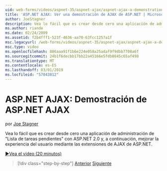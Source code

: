 ```yaml
---
uid: web-forms/videos/aspnet-35/aspnet-ajax/aspnet-ajax-a-demonstration-of-aspnet-ajax
title: 'ASP.NET AJAX: Ver una demostración de AJAX de ASP.NET | Microsoft Docs'
author: JoeStagner
description: Vea lo fácil que es crear desde cero una aplicación de administración de "Lista de tareas pendientes" con ASP.NET 2.0 y, a continuación mejorará la experiencia del usuario con ASP.NET AJAX...
ms.author: riande
ms.date: 02/24/2009
ms.assetid: f2b4fff1-523f-4636-aa70-63fcc1257a1f
msc.legacyurl: /web-forms/videos/aspnet-35/aspnet-ajax/aspnet-ajax-a-demonstration-of-aspnet-ajax
msc.type: video
ms.openlocfilehash: 886aaa91f1b6e224e058a25adaf9f9dbb7708a6f
ms.sourcegitcommit: 24b1f6decbb17bb22a45166e5fdb0845c65af498
ms.translationtype: MT
ms.contentlocale: es-ES
ms.lasthandoff: 03/01/2019
ms.locfileid: "57043812"
---
```

<a name="aspnet-ajax-a-demonstration-of-aspnet-ajax"></a>ASP.NET AJAX: Demostración de ASP.NET AJAX
====================
por [Joe Stagner](https://github.com/JoeStagner)

Vea lo fácil que es crear desde cero una aplicación de administración de "Lista de tareas pendientes" con ASP.NET 2.0 y, a continuación, mejorar la experiencia del usuario mediante las extensiones de AJAX de ASP.NET.

[&#9654;Vea el vídeo (20 minutos)](https://channel9.msdn.com/Blogs/ASP-NET-Site-Videos/aspnet-ajax-a-demonstration-of-aspnet-ajax)

> [!div class="step-by-step"]
> [Anterior](creating-and-using-an-ajax-enabled-web-service-in-a-web-site.md)
> [Siguiente](adonet-data-services-with-aspnet-ajax-support.md)
